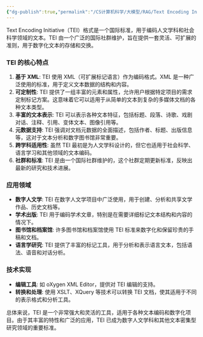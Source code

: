 ```yaml
---
{"dg-publish":true,"permalink":"/CS计算机科学/大模型/RAG/Text Encoding Initiative（TEI）格式/","noteIcon":"","created":"2024-04-17T15:20:11.000+08:00","updated":"2024-04-24T00:06:01.000+08:00"}
---
```



Text Encoding Initiative（TEI）格式是一个国际标准，用于编码人文学科和社会科学领域的文本。TEI 由一个广泛的国际社群维护，旨在提供一套灵活、可扩展的准则，用于数字化文本的存储和交换。

### TEI 的核心特点

1. **基于 XML**: TEI 使用 XML（可扩展标记语言）作为编码格式。XML 是一种广泛使用的标准，用于定义文本数据的结构和内容。
2. **可定制性**: TEI 提供了一组丰富的元素和属性，允许用户根据特定项目的需求定制标记方案。这意味着它可以适用于从简单的文本到复杂的多媒体文档的各种文本类型。
3. **丰富的文本表示**: TEI 可以表示各种文本特征，包括标题、段落、诗歌、戏剧对话、注释、引用、变体文本、图像引用等。
4. **元数据支持**: TEI 强调对文档元数据的全面描述，包括作者、标题、出版信息等，这对于文本分析和数字图书馆非常重要。
5. **跨学科适用性**: 虽然 TEI 最初是为人文学科设计的，但它也适用于社会科学、语言学习和其他领域的文本编码。
6. **社群和标准**: TEI 是由一个国际社群维护的，这个社群定期更新标准，反映出最新的研究和技术进展。

### 应用领域

- **数字人文学**: TEI 在数字人文学项目中广泛使用，用于创建、分析和共享文学作品、历史文档等。
- **学术出版**: TEI 用于编码学术文章，特别是在需要详细标记文本结构和内容的情况下。
- **图书馆和档案馆**: 许多图书馆和档案馆使用 TEI 标准来数字化和保留珍贵的手稿和文档。
- **语言学研究**: TEI 提供了丰富的标记工具，用于分析和表示语言文本，包括语法、语音和对话分析。

### 技术实现

- **编辑工具**: 如 oXygen XML Editor，提供对 TEI 编辑的支持。
- **转换和处理**: 使用 XSLT、XQuery 等技术可以转换 TEI 文档，使其适用于不同的表示格式和分析工具。

总体来说，TEI 是一个非常强大和灵活的工具，适用于各种文本编码和数字化项目。由于其丰富的特性和广泛的应用，TEI 已成为数字人文学科和其他文本密集型研究领域的重要标准。